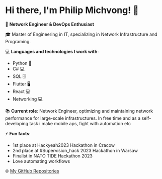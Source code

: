 # Hi there, I'm Philip Michvong! 👋

🚀 **Network Engineer & DevOps Enthusiast**

🎓 Master of Engineering in IT, specializing in Network Infrastructure and Programing.

💻 **Languages and technologies I work with**:
- Python 🐍
- C# 💻
- SQL 🗄️
- Flutter 🖥️
- React 💻
- Networking 💻

📚 **Current role**: Network Engineer, optimizing and maintaining network performance for large-scale infrastructures. In free time and as a self-developing task i make mobile aps, fight with automation etc

⚡ **Fun facts**:
- 1st place at Hackyeah2023 Hackathon in Cracow
- 2nd place at #Supervision_hack 2023 Hackathon in Warsaw
- Finalist in NATO TIDE Hackathon 2023
- Love automating workflows

🌐 [My GitHub Repositories](https://github.com/PhilipMichvong?tab=repositories)
